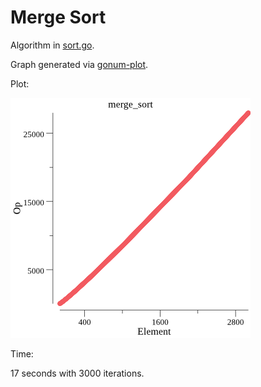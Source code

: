 # Merge Sort

Algorithm in [sort.go](sort.go).

Graph generated via [gonum-plot](https://github.com/gonum/plot).

Plot:

![merge_sort](./merge_sort.png)

Time:

17 seconds with 3000 iterations.
